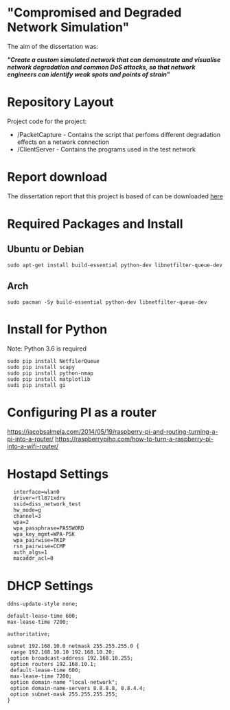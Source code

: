 # "Compromised and Degraded Network Simulation"

The aim of the dissertation was:

**_"Create a custom simulated network that can demonstrate and visualise network degradation and common DoS attacks, so that network engineers can identify weak spots and points of strain"_**

# Repository Layout
Project code for the project:

  - /PacketCapture - Contains the script that perfoms different degradation effects on a network connection
  - /ClientServer - Contains the programs used in the test network

# Report download
The dissertation report that this project is based of can be downloaded [here](https://github.com/AidanFray/Dissertation_Report/releases)

# Required Packages and Install

## Ubuntu or Debian

  ```sudo apt-get install build-essential python-dev libnetfilter-queue-dev```
  
## Arch

  ```sudo pacman -Sy build-essential python-dev libnetfilter-queue-dev ```
  
# Install for Python

Note: Python 3.6 is required

  ```
  sudo pip install NetfilerQueue
  sudo pip install scapy
  sudo pip install python-nmap
  sudo pip install matplotlib
  sudi pip install gi
  ```

# Configuring PI as a router
https://jacobsalmela.com/2014/05/19/raspberry-pi-and-routing-turning-a-pi-into-a-router/
https://raspberrypihq.com/how-to-turn-a-raspberry-pi-into-a-wifi-router/


# Hostapd Settings
```
  interface=wlan0
  driver=rtl871xdrv
  ssid=diss_network_test
  hw_mode=g
  channel=3
  wpa=2
  wpa_passphrase=PASSWORD
  wpa_key_mgmt=WPA-PSK
  wpa_pairwise=TKIP
  rsn_pairwise=CCMP
  auth_algs=1
  macaddr_acl=0
````
# DHCP Settings
```
ddns-update-style none;

default-lease-time 600;
max-lease-time 7200;

authoritative;

subnet 192.168.10.0 netmask 255.255.255.0 {
 range 192.168.10.10 192.168.10.20;
 option broadcast-address 192.168.10.255;
 option routers 192.168.10.1;
 default-lease-time 600;
 max-lease-time 7200;
 option domain-name "local-network";
 option domain-name-servers 8.8.8.8, 8.8.4.4;
 option subnet-mask 255.255.255.255;
}
```
